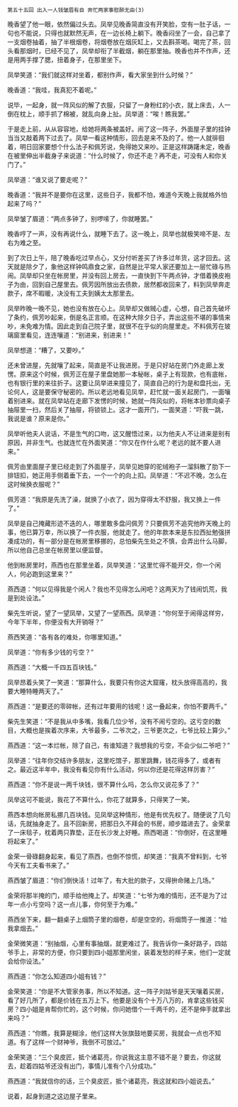     第五十五回 出入一人钱皱眉有自 奔忙两家事慰醉无由(3) 

   晚香望了他一眼，依然偏过头去。凤举见晚香简直没有开笑脸，空有一肚子话，一句也不能说，只得也就默然无声，在一边长椅上躺下。晚香闷坐了一会，自己拿了一支烟卷抽着，抽了半根烟卷，将烟卷放在烟灰缸上，又去斟茶喝。喝完了茶，回头看那烟时，已经不见了，凤举却衔了半截烟，躺在那里抽。晚香也并不作声，还是用两手撑了腮，扭着身子，在那里坐下。

   凤举笑道：“我们就这样对坐着，都别作声，看大家坐到什么时候？”

   晚香道：“我哇，我真犯不着呢。”

   说毕，一起身，就一阵风似的解了衣服，只留了一身粉红的小衣，就上床去，人一倒在枕上，顺手抓了棉被，就乱向身上扯。凤举道：“唉！瞧我罢。”

   于是走上前，从从容容地，给她将两条被盖好。闹了这一阵子，外面屋子里的挂钟当当又敲着两下过去了。凤举一看这种情形，回去是来不及的了。他一人就徘徊着，明日回家要想个什么法子和佩芳说，免得她又来吵。正是这样踌躇未定，晚香在被里伸出半截身子来说道：“什么时候了，你还不走？再不走，可没有人和你关门了。”

   凤举道：“谁又说了要走呢？”

   晚香道：“我并不是要你在这里，这些日子，我都不怕，难道今天晚上我就格外怕起来了吗？”

   凤举皱了眉道：“两点多钟了，别啰嗦了，你就睡罢。”

   晚香哼了一声，没有再说什么，就睡下去了。这一晚上，凤举也就极笑啼不是、左右为难之至。

   到了次日上午，陪了晚香吃过早点心，又分付听差买了许多过年货，这才回去。这天就是除夕了，象他这样钟鸣鼎食之家，自然是比平常人家还要加上一层忙碌与热闹。凤举却只坐在帐房里，并没有回上房去，一直快到下午两点钟，才借着换皮袍子为由，回到自己屋里去。佩芳因所放出去债款，居然都收回来了，料到凤举奔走款子，席不暇暖，决没有工夫到姨太太那里去。

   凤举昨晚一晚不见，她也没有放在心上。凤举却又做贼心虚，心想，自己首先破坏了条约，佩芳吵起来，倒是名正言顺。在这种大除夕日子，弄出这些不堪的事情来吵，未免难为情。因此走到自己院子里，就很不在乎似的向屋里走。不料佩芳在玻璃窗里看见，连连嚷道：“别进来，别进来！”

   凤举想道：“糟了，又要吵。”

   还未曾进屋，先就嚷了起来，简直是不让我进房。于是只好站在房门外走廊上发愣。原来这个时候，佩芳正在屋子里盘她那一本秘帐，桌子上有现款，也有底帐，也有银行里的来往折子。这要让凤举进来撞见了，简直自己的行为是和盘托出，无论何人，这是要保守秘密的。所以老远地看见凤举，赶忙就一面关起房门，一面嚷着别进来。就在凤举站在走廊下发愣的时候，她就一阵风似的，将帐本钞票向桌子抽屉里一扫，然后关了抽屉，将锁锁上。这才一面开门，一面笑道：“吓我一跳，我说是谁？原来是你。”

   凤举听他夫人说话，不是生气的口吻，这又醒悟过来，以为他夫人不让进来是别有原因，并非生气。也就连忙在外面笑道：“你又在作什么呢？老远的就不要人进来。”

   佩芳由里面屋子里已经走到了外面屋子，凤举见她穿的驼绒袍子一溜斜散了肋下一排钮扣，她正用手侧着垂下去，一个一个的向上扣。凤举道：“不迟不晚，怎么在这时候换衣服呢？”

   佩芳道：“我原是先洗了澡，就换了小衣了，因为穿得太不舒服，我又换上一件了。”

   凤举是自己掩藏形迹不迭的人，哪里敢多盘问佩芳？只要佩芳不追究他昨天晚上的事，他已算万幸，所以换了一件衣服，他就走了。他的年款本来是东拉西扯勉强拼凑成功的，有一部分是在帐房里移挪的，总怕柴先生处之不慎，会弄出什么马脚，所以他自己总坐在帐房里以便监督。

   他到帐房里时，燕西也在那里坐着，凤举笑道：“这里忙得不能开交，你一个闲人，何必跑到这里来？”

   燕西道：“何以见得我是个闲人？我也不见得怎么闲吧？这两天为了钱闹饥荒，我是到处设法。”

   柴先生听说，望了一望凤举，又望了一望燕西。凤举道：“你何至于闹得这样穷，今年下半年，你便没有大开销呀？”

   燕西笑道：“各有各的难处，你哪里知道。”

   凤举道：“你有多少钱的亏空？”

   燕西道：“大概一千四五百块钱。”

   凤举昂着头笑了一笑道：“那算什么，我要只有你这大窟窿，枕头放得高高的，我要大睡特睡两天了。”

   燕西道：“是要还的零碎帐，还有过年要用的钱呢！这一叠起来，你怕不要两千。”

   柴先生笑道：“不是我从中多嘴，我看几位少爷，没有不闹亏空的。这亏空的数目，大概也是挨着次序来，大爷最多，二爷次之，三爷更次之，七爷比较上算少。”

   燕西道：“这一本烂帐，除了自己，有谁知道？我想我的亏空，不会少似二爷吧？”

   凤举道：“往年你交结许多朋友，这里吃馆子，那里跳舞，钱花得多了，或者有之。最近这半年中，我没有看见你有什么活动，何以你还是花得这样厉害？”

   燕西道：“你不是说一两千块钱，很不算什么吗，怎么你又说花多了？”

   凤举这可不能说，我花了不算什么，你花了就算多，只得笑了一笑。

   燕西本想向帐房私挪几百块钱。见凤举这种情形，他是有优先权了。随便说了几句话，先就抽身走了。且不回新房，把那日久不拜会的书房，顺步踏进去了。金荣拿了一床毯子，枕着两只靠垫，正在长沙发上好睡。燕西喝道：“你倒好，在这里睡将起来了。”

   金荣一骨碌翻身起来，看见了燕西，也倒不惊慌，却笑道：“我真不曾料到，七爷今天有工夫看书来了。”

   燕西皱了眉道：“你们倒快活！过年了，有大批的款子，又得拚命赌上几场。”

   金荣将那半掩的门，顺手给他掩上了。却笑道：“七爷为难的情形，还不是为了过年一点小亏空吗？这一点儿事，你何至于为难。”

   燕西坐下来，翻一翻桌子上烟筒子里的烟卷，却是空空的，将烟筒子一推道：“给我拿烟去。”

   金荣微笑道：“别抽烟，心里有事抽烟，就更难过了。我告诉你一条好路子，四姑爷手上，非常的方便，你只要到四小姐那里闲坐，装着发愁的样子来，他们一定就会给你设法。”

   燕西道：“你怎么知道四小姐有钱？”

   金荣笑道：“你是不大管家务事，所以不知道。这一阵子刘姑爷是天天嚷着买房，看了好几所了，都是价钱在五万上下。他要是没有个十万八万的，肯拿这些钱买房？四小姐是肯帮你忙的，这个时候，你问她借个一千两千的，还不是伸手就拿出来吗？”

   燕西道：“你瞧，我算是糊涂，他们这样大张旗鼓地要买房，我就会一点也不知道。有了这样一个财神爷，我倒不可放过。”

   金荣笑道：“三个臭皮匠，抵个诸葛亮，你说我这主意不错不是？要去，你这就去，趁着四姑爷还没有出门，事情儿准有个八分成功。”

   燕西道：“我就信你的话，三个臭皮匠，抵个诸葛亮，我这就和四小姐说去。”

   说着，起身到道之这边屋子里来。

